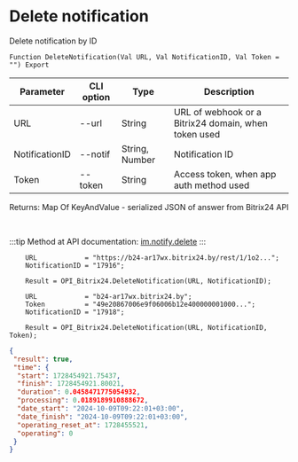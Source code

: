 ﻿---
sidebar_position: 3
---

# Delete notification
 Delete notification by ID



`Function DeleteNotification(Val URL, Val NotificationID, Val Token = "") Export`

  | Parameter | CLI option | Type | Description |
  |-|-|-|-|
  | URL | --url | String | URL of webhook or a Bitrix24 domain, when token used |
  | NotificationID | --notif | String, Number | Notification ID |
  | Token | --token | String | Access token, when app auth method used |

  
  Returns:  Map Of KeyAndValue - serialized JSON of answer from Bitrix24 API

<br/>

:::tip
Method at API documentation: [im.notify.delete](https://dev.1c-bitrix.ru/learning/course/index.php?COURSE_ID=93&LESSON_ID=12133)
:::
<br/>


```bsl title="Code example"
    URL            = "https://b24-ar17wx.bitrix24.by/rest/1/1o2...";
    NotificationID = "17916";

    Result = OPI_Bitrix24.DeleteNotification(URL, NotificationID);

    URL            = "b24-ar17wx.bitrix24.by";
    Token          = "49e20867006e9f06006b12e400000001000...";
    NotificationID = "17918";

    Result = OPI_Bitrix24.DeleteNotification(URL, NotificationID, Token);
```
 



```json title="Result"
{
 "result": true,
 "time": {
  "start": 1728454921.75437,
  "finish": 1728454921.80021,
  "duration": 0.0458471775054932,
  "processing": 0.0189189910888672,
  "date_start": "2024-10-09T09:22:01+03:00",
  "date_finish": "2024-10-09T09:22:01+03:00",
  "operating_reset_at": 1728455521,
  "operating": 0
 }
}
```
